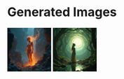 # Generated Images



<img src="2025_06_28_01.png" width="100"/> <img src="2025_06_28_02.png" width="100"/>